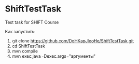 # ShiftTestTask
Test task for SHIFT Course

Как запустить:
1) git clone https://github.com/DoHKapJleoHe/ShiftTestTask.git
2) cd ShiftTestTask
3) mvn compile
4) mvn exec:java -Dexec.args="аргументы"
